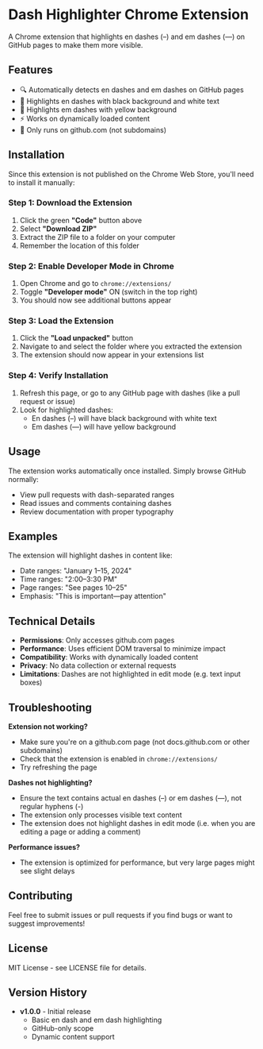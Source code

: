 # Dash Highlighter Chrome Extension

A Chrome extension that highlights en dashes (–) and em dashes (—) on GitHub pages to make them more visible.

## Features

- 🔍 Automatically detects en dashes and em dashes on GitHub pages
- 🎨 Highlights en dashes with black background and white text
- 🌟 Highlights em dashes with yellow background
- ⚡ Works on dynamically loaded content
- 🎯 Only runs on github.com (not subdomains)

## Installation

Since this extension is not published on the Chrome Web Store, you'll need to install it manually:

### Step 1: Download the Extension

1. Click the green **"Code"** button above
2. Select **"Download ZIP"**
3. Extract the ZIP file to a folder on your computer
4. Remember the location of this folder

### Step 2: Enable Developer Mode in Chrome

1. Open Chrome and go to `chrome://extensions/`
2. Toggle **"Developer mode"** ON (switch in the top right)
3. You should now see additional buttons appear

### Step 3: Load the Extension

1. Click the **"Load unpacked"** button
2. Navigate to and select the folder where you extracted the extension
3. The extension should now appear in your extensions list

### Step 4: Verify Installation

1. Refresh this page, or go to any GitHub page with dashes (like a pull request or issue)
2. Look for highlighted dashes:
   - En dashes (–) will have black background with white text
   - Em dashes (—) will have yellow background

## Usage

The extension works automatically once installed. Simply browse GitHub normally:

- View pull requests with dash-separated ranges
- Read issues and comments containing dashes
- Review documentation with proper typography

## Examples

The extension will highlight dashes in content like:
- Date ranges: "January 1–15, 2024"
- Time ranges: "2:00–3:30 PM"
- Page ranges: "See pages 10–25"
- Emphasis: "This is important—pay attention"

## Technical Details

- **Permissions**: Only accesses github.com pages
- **Performance**: Uses efficient DOM traversal to minimize impact
- **Compatibility**: Works with dynamically loaded content
- **Privacy**: No data collection or external requests
- **Limitations**: Dashes are not highlighted in edit mode (e.g. text input boxes)

## Troubleshooting

**Extension not working?**
- Make sure you're on a github.com page (not docs.github.com or other subdomains)
- Check that the extension is enabled in `chrome://extensions/`
- Try refreshing the page

**Dashes not highlighting?**
- Ensure the text contains actual en dashes (–) or em dashes (—), not regular hyphens (-)
- The extension only processes visible text content
- The extension does not highlight dashes in edit mode (i.e. when you are editing a page or adding a comment)

**Performance issues?**
- The extension is optimized for performance, but very large pages might see slight delays

## Contributing

Feel free to submit issues or pull requests if you find bugs or want to suggest improvements!

## License

MIT License - see LICENSE file for details.

## Version History

- **v1.0.0** - Initial release
  - Basic en dash and em dash highlighting
  - GitHub-only scope
  - Dynamic content support
